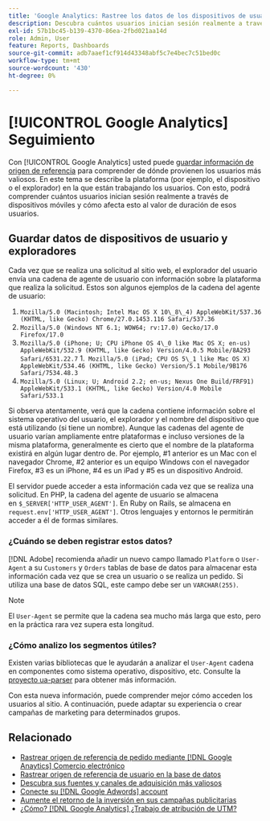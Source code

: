 ```yaml
---
title: 'Google Analytics: Rastree los datos de los dispositivos de usuario y los exploradores en la base de datos'
description: Descubra cuántos usuarios inician sesión realmente a través de dispositivos móviles y cómo afecta esto al valor de duración de esos usuarios.
exl-id: 57b1bc45-b139-4370-86ea-2fbd021aa14d
role: Admin, User
feature: Reports, Dashboards
source-git-commit: adb7aaef1cf914d43348abf5c7e4bec7c51bed0c
workflow-type: tm+mt
source-wordcount: '430'
ht-degree: 0%

---
```


# [!UICONTROL Google Analytics] Seguimiento

Con [!UICONTROL Google Analytics] usted puede [guardar información de origen de referencia](../analysis/google-track-user-acq.md) para comprender de dónde provienen los usuarios más valiosos. En este tema se describe la plataforma (por ejemplo, el dispositivo o el explorador) en la que están trabajando los usuarios. Con esto, podrá comprender cuántos usuarios inician sesión realmente a través de dispositivos móviles y cómo afecta esto al valor de duración de esos usuarios.

## Guardar datos de dispositivos de usuario y exploradores

Cada vez que se realiza una solicitud al sitio web, el explorador del usuario envía una cadena de agente de usuario con información sobre la plataforma que realiza la solicitud. Estos son algunos ejemplos de la cadena del agente de usuario:

1. `Mozilla/5.0 (Macintosh; Intel Mac OS X 10\_8\_4) AppleWebKit/537.36 (KHTML, like Gecko) Chrome/27.0.1453.116 Safari/537.36`
1. `Mozilla/5.0 (Windows NT 6.1; WOW64; rv:17.0) Gecko/17.0 Firefox/17.0`
1. `Mozilla/5.0 (iPhone; U; CPU iPhone OS 4\_0 like Mac OS X; en-us) AppleWebKit/532.9 (KHTML, like Gecko) Version/4.0.5 Mobile/8A293 Safari/6531.22.7`
1.` Mozilla/5.0 (iPad; CPU OS 5\_1 like Mac OS X) AppleWebKit/534.46 (KHTML, like Gecko) Version/5.1 Mobile/9B176 Safari/7534.48.3`
1. `Mozilla/5.0 (Linux; U; Android 2.2; en-us; Nexus One Build/FRF91) AppleWebKit/533.1 (KHTML, like Gecko) Version/4.0 Mobile Safari/533.1`

Si observa atentamente, verá que la cadena contiene información sobre el sistema operativo del usuario, el explorador y el nombre del dispositivo que está utilizando (si tiene un nombre). Aunque las cadenas del agente de usuario varían ampliamente entre plataformas e incluso versiones de la misma plataforma, generalmente es cierto que el nombre de la plataforma existirá en algún lugar dentro de. Por ejemplo, #1 anterior es un Mac con el navegador Chrome, #2 anterior es un equipo Windows con el navegador Firefox, #3 es un iPhone, #4 es un iPad y #5 es un dispositivo Android.

El servidor puede acceder a esta información cada vez que se realiza una solicitud. En PHP, la cadena del agente de usuario se almacena en `$_SERVER['HTTP_USER_AGENT']`. En Ruby on Rails, se almacena en `request.env['HTTP_USER_AGENT']`. Otros lenguajes y entornos le permitirán acceder a él de formas similares.

### ¿Cuándo se deben registrar estos datos?

[!DNL Adobe] recomienda añadir un nuevo campo llamado `Platform` o `User-Agent` a su `Customers` y `Orders` tablas de base de datos para almacenar esta información cada vez que se crea un usuario o se realiza un pedido. Si utiliza una base de datos SQL, este campo debe ser un `VARCHAR(255)`. 

>[!NOTE]
>
>El `User-Agent` se permite que la cadena sea mucho más larga que esto, pero en la práctica rara vez supera esta longitud.

### ¿Cómo analizo los segmentos útiles?

Existen varias bibliotecas que le ayudarán a analizar el `User-Agent` cadena en componentes como sistema operativo, dispositivo, etc. Consulte la [proyecto ua-parser](https://github.com/tobie/ua-parser) para obtener más información.

Con esta nueva información, puede comprender mejor cómo acceden los usuarios al sitio. A continuación, puede adaptar su experiencia o crear campañas de marketing para determinados grupos.

## Relacionado

* [Rastrear origen de referencia de pedido mediante [!DNL Google Anaytics] Comercio electrónico](../importing-data/integrations/google-ecommerce.md)
* [Rastrear origen de referencia de usuario en la base de datos](../analysis/google-track-user-acq.md)
* [Descubra sus fuentes y canales de adquisición más valiosos](../analysis/most-value-source-channel.md)
* [Conecte su [!DNL Google Adwords] account](../importing-data/integrations/google-adwords.md)
* [Aumente el retorno de la inversión en sus campañas publicitarias](../analysis/roi-ad-camp.md)
* [¿Cómo? [!DNL Google Analytics] ¿Trabajo de atribución de UTM?](../analysis/utm-attributes.md)
